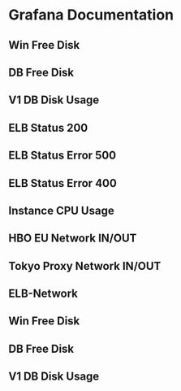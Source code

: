 # Grafana Documentation

## Win Free Disk


## DB Free Disk
## V1 DB Disk Usage
## ELB Status 200
## ELB Status Error 500
## ELB Status Error 400
## Instance CPU Usage
## HBO EU Network IN/OUT
## Tokyo Proxy Network IN/OUT
## ELB-Network
## Win Free Disk
## DB Free Disk
## V1 DB Disk Usage

